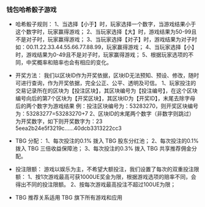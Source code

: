 ### 钱包哈希骰子游戏
* 哈希骰子规则：
    1、当选择【小于】时，玩家选择一个数字，当游戏结果小于这个数字时，玩家赢得游戏；
    2、当玩家选择【大】时，游戏结果为50-99且不是对子时，玩家赢得游戏；
    3、当玩家选择【对子】时，游戏结果为对子时如：00.11.22.33.44.55.66.77.88.99，玩家赢得游戏；
    4、当玩家选择【小】时，游戏结果为0-49且不是对子时，玩家赢得游戏；
    5、根据玩家选项的不同，中奖概率和赔率也会有相应的变化。

* 开奖方法：
    我们以区块ID作为开奖依据，区块ID无法预知、预设、修改，随时可进行查询，作为开奖依据，完全公正、公平、透明及可信。
    1、玩家投注的交易记录所在的区块为【投注区块】，其区块编号为【投注编号】，在这个区块编号向后的第7个区块为【开奖区块】，其区块ID为【开奖ID】，末尾去除字母后的两个数字为游戏结果
    例：投注区块编号为：53283270，则开奖区块编号为：53283277=53283270+7
    2、区块ID的末尾两个数字（非数字则跳过）为开奖数字，如下则开奖数字为：23
    5eea2b24e5f3219c......40dcb3313222cc3

* TBG 分配：
    1、每次投注的0.1% 拨入 TBG 股东分红池；
    2、每次投注的0.1% 拨入 TBG 三倍收益保障池；
    3、每次投注的0.3% 拨入 TBG 共享推荐佣金分配。

* 投注限额：
    游戏以娱乐为主，不希望大额投注，我们设置了每次的双重投注限额：
    1、按1次游戏最高可获1000UE奖金为限，根据游戏选项的赔率不同，会得出不同的投注限额。
    2、按每次游戏最高投注不超过100UE为限；

* TBG 推荐关系适用 TBG 旗下所有游戏和应用